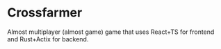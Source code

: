 # Crossfarmer
Almost multiplayer (almost game) game that uses React+TS for frontend and Rust+Actix for backend.
